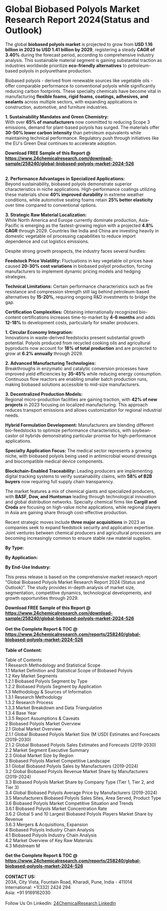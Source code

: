 <h1>Global Biobased Polyols Market Research Report 2024(Status and Outlook)</h1><p>The global <strong>biobased polyols market</strong> is projected to grow from <strong>USD 1.16 billion in 2023 to USD 1.41 billion by 2029</strong>, registering a steady <strong>CAGR of 3.40%</strong> during the forecast period, according to comprehensive industry analysis. This sustainable material segment is gaining substantial traction as industries worldwide prioritize <strong>eco-friendly alternatives</strong> to petroleum-based polyols in polyurethane production.</p><p>Biobased polyols - derived from renewable sources like vegetable oils - offer comparable performance to conventional polyols while significantly reducing carbon footprints. These specialty chemicals have become vital in manufacturing <strong>flexible foams, rigid foams, coatings, adhesives, and sealants</strong> across multiple sectors, with expanding applications in construction, automotive, and furniture industries.</p><p><strong>1. Sustainability Mandates and Green Chemistry:</strong><br>
With over <strong>65% of manufacturers</strong> now committed to reducing Scope 3 emissions, demand for plant-based polyols has surged. The materials offer <strong>30-50% lower carbon intensity</strong> than petroleum equivalents while maintaining technical performance. Regulatory push through initiatives like the EU's Green Deal continues to accelerate adoption.</p><div><b>Download FREE Sample of this Report @ 
            <a href="https://www.24chemicalresearch.com/download-sample/258240/global-biobased-polyols-market-2024-526">
            https://www.24chemicalresearch.com/download-sample/258240/global-biobased-polyols-market-2024-526</a></b></div><br><p><strong>2. Performance Advantages in Specialized Applications:</strong><br>
Beyond sustainability, biobased polyols demonstrate superior characteristics in niche applications. High-performance coatings utilizing these materials show <strong>40% improved durability</strong> in extreme weather conditions, while automotive seating foams retain <strong>25% better elasticity</strong> over time compared to conventional options.</p><p><strong>3. Strategic Raw Material Localization:</strong><br>
While North America and Europe currently dominate production, Asia-Pacific is emerging as the fastest-growing region with a projected <strong>4.8% CAGR</strong> through 2029. Countries like India and China are investing heavily in domestic vegetable oil processing capabilities to reduce import dependence and cut logistics emissions.</p><p>Despite strong growth prospects, the industry faces several hurdles:</p><p><strong>Feedstock Price Volatility:</strong> Fluctuations in key vegetable oil prices have caused <strong>20-30% cost variations</strong> in biobased polyol production, forcing manufacturers to implement dynamic pricing models and hedging strategies.</p><p><strong>Technical Limitations:</strong> Certain performance characteristics such as fire resistance and compression strength still lag behind petroleum-based alternatives by <strong>15-20%</strong>, requiring ongoing R&amp;D investments to bridge the gap.</p><p><strong>Certification Complexities:</strong> Obtaining internationally recognized bio-content certifications increases time-to-market by <strong>4-6 months</strong> and adds <strong>12-18%</strong> to development costs, particularly for smaller producers.</p><p><strong>1. Circular Economy Integration:</strong><br>
Innovations in waste-derived feedstocks present substantial growth potential. Polyols produced from recycled cooking oils and agricultural byproducts now account for <strong>18% of total production</strong> and are projected to grow at <strong>6.2% annually</strong> through 2029.</p><p><strong>2. Advanced Manufacturing Technologies:</strong><br>
Breakthroughs in enzymatic and catalytic conversion processes have improved yield efficiencies by <strong>35-45%</strong> while reducing energy consumption. Continuous flow reactors are enabling smaller batch production runs, making biobased solutions accessible to mid-size manufacturers.</p><p><strong>3. Decentralized Production Models:</strong><br>
Regional micro-production facilities are gaining traction, with <strong>42% of new projects</strong> in 2023 focusing on localized manufacturing. This approach reduces transport emissions and allows customization for regional industrial needs.</p><p><strong>Hybrid Formulation Development:</strong> Manufacturers are blending different bio-feedstocks to optimize performance characteristics, with soybean-castor oil hybrids demonstrating particular promise for high-performance applications.</p><p><strong>Specialty Application Focus:</strong> The medical sector represents a growing niche, with biobased polyols being used in antimicrobial wound dressings and biocompatible medical device components.</p><p><strong>Blockchain-Enabled Traceability:</strong> Leading producers are implementing digital tracking systems to verify sustainability claims, with <strong>58% of B2B buyers</strong> now requiring full supply chain transparency.</p><p>The market features a mix of chemical giants and specialized producers, with <strong>BASF, Dow, and Huntsman</strong> leading through technological innovation and global distribution networks. Specialty chemical firms like <strong>Cargill and Croda</strong> are focusing on high-value niche applications, while regional players in Asia are gaining share through cost-effective production.</p><p>Recent strategic moves include <strong>three major acquisitions</strong> in 2023 as companies seek to expand feedstock security and application expertise. Joint ventures between chemical producers and agricultural processors are becoming increasingly common to ensure stable raw material supplies.</p><p><strong>By Type:</strong></p><p><strong>By Application:</strong></p><p><strong>By End-Use Industry:</strong></p><p>This press release is based on the comprehensive market research report "Global Biobased Polyols Market Research Report 2024 (Status and Outlook)". The study provides in-depth analysis of market size, segmentation, competitive dynamics, technological developments, and growth opportunities through 2029.</p><div><b>Download FREE Sample of this Report @ 
            <a href="https://www.24chemicalresearch.com/download-sample/258240/global-biobased-polyols-market-2024-526">
            https://www.24chemicalresearch.com/download-sample/258240/global-biobased-polyols-market-2024-526</a></b></div><br><div><b>Get the Complete Report & TOC @ 
            <a href="https://www.24chemicalresearch.com/reports/258240/global-biobased-polyols-market-2024-526">
            https://www.24chemicalresearch.com/reports/258240/global-biobased-polyols-market-2024-526</a></b></div><br>
            <b>Table of Content:</b><p>Table of Contents<br />
1 Research Methodology and Statistical Scope<br />
1.1 Market Definition and Statistical Scope of Biobased Polyols<br />
1.2 Key Market Segments<br />
1.2.1 Biobased Polyols Segment by Type<br />
1.2.2 Biobased Polyols Segment by Application<br />
1.3 Methodology & Sources of Information<br />
1.3.1 Research Methodology<br />
1.3.2 Research Process<br />
1.3.3 Market Breakdown and Data Triangulation<br />
1.3.4 Base Year<br />
1.3.5 Report Assumptions & Caveats<br />
2 Biobased Polyols Market Overview<br />
2.1 Global Market Overview<br />
2.1.1 Global Biobased Polyols Market Size (M USD) Estimates and Forecasts (2019-2030)<br />
2.1.2 Global Biobased Polyols Sales Estimates and Forecasts (2019-2030)<br />
2.2 Market Segment Executive Summary<br />
2.3 Global Market Size by Region<br />
3 Biobased Polyols Market Competitive Landscape<br />
3.1 Global Biobased Polyols Sales by Manufacturers (2019-2024)<br />
3.2 Global Biobased Polyols Revenue Market Share by Manufacturers (2019-2024)<br />
3.3 Biobased Polyols Market Share by Company Type (Tier 1, Tier 2, and Tier 3)<br />
3.4 Global Biobased Polyols Average Price by Manufacturers (2019-2024)<br />
3.5 Manufacturers Biobased Polyols Sales Sites, Area Served, Product Type<br />
3.6 Biobased Polyols Market Competitive Situation and Trends<br />
3.6.1 Biobased Polyols Market Concentration Rate<br />
3.6.2 Global 5 and 10 Largest Biobased Polyols Players Market Share by Revenue<br />
3.6.3 Mergers & Acquisitions, Expansion<br />
4 Biobased Polyols Industry Chain Analysis<br />
4.1 Biobased Polyols Industry Chain Analysis<br />
4.2 Market Overview of Key Raw Materials<br />
4.3 Midstream M</p><div><b>Get the Complete Report & TOC @ 
            <a href="https://www.24chemicalresearch.com/reports/258240/global-biobased-polyols-market-2024-526">
            https://www.24chemicalresearch.com/reports/258240/global-biobased-polyols-market-2024-526</a></b></div><br><b>CONTACT US:</b><br>
            203A, City Vista, Fountain Road, Kharadi, Pune, India - 411014<br>
            International: +1(332) 2424 294<br>
            Asia: +91 9169162030 <br><br>
            Follow Us On LinkedIn: <a href="https://www.linkedin.com/company/24chemicalresearch/">24ChemicalResearch LinkedIn</a>
